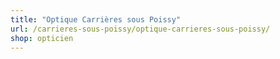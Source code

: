 ```yaml
---
title: "Optique Carrières sous Poissy"
url: /carrieres-sous-poissy/optique-carrieres-sous-poissy/
shop: opticien
---
```

